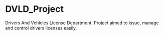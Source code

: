 # DVLD_Project
Drivers And Vehicles License Department. Project aimed to issue, manage and control drivers licenses easily.
